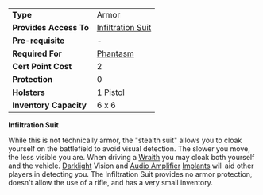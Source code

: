 |                        |                                                    |
| ---------------------- | -------------------------------------------------- |
| **Type**               | Armor                                              |
| **Provides Access To** | [Infiltration Suit](../items/Infiltration_Suit.md) |
| **Pre-requisite**      | \-                                                 |
| **Required For**       | [Phantasm](</Phantasm_(Certification)>)            |
| **Cert Point Cost**    | 2                                                  |
| **Protection**         | 0                                                  |
| **Holsters**           | 1 Pistol                                           |
| **Inventory Capacity** | 6 x 6                                              |

**Infiltration Suit**

While this is not technically armor, the "stealth suit" allows you to
cloak yourself on the battlefield to avoid visual detection. The slower
you move, the less visible you are. When driving a
[Wraith](../vehicles/Wraith.md) you may cloak both yourself and the vehicle.
[Darklight](../implants/Darklight.md) Vision and [Audio
Amplifier](../implants/Audio_Amplifier.md) [Implants](../implants/Implants.md)
will aid other players in detecting you. The Infiltration Suit provides
no armor protection, doesn't allow the use of a rifle, and has a very
small inventory.

<!--[Category:Certification](Category:Certification.md)-->
